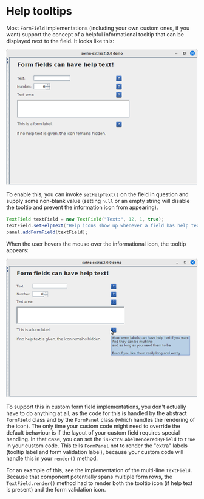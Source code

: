 # Help tooltips

Most `FormField` implementations (including your own custom ones, if you want) support
the concept of a helpful informational tooltip that can be displayed next to the field.
It looks like this:

![Tooltips1](swing_forms_tooltips1.png "Tooltips1")

To enable this, you can invoke `setHelpText()` on the field in question and supply
some non-blank value (setting `null` or an empty string will disable the tooltip and
prevent the information icon from appearing).

```java
TextField textField = new TextField("Text:", 12, 1, true);
textField.setHelpText("Help icons show up whenever a field has help text");
panel.addFormField(textField);
```

When the user hovers the mouse over the informational icon, the tooltip appears:

![Tooltips2](swing_forms_tooltips2.png "Tooltips2")

To support this in custom form field implementations, you don't actually have to do
anything at all, as the code for this is handled by the abstract `FormField` class
and by the `FormPanel` class (which handles the rendering of the icon). The only
time your custom code might need to override the default behaviour is if the layout
of your custom field requires special handling. In that case, you can set the
`isExtraLabelRenderedByField` to `true` in your custom code. This tells `FormPanel`
not to render the "extra" labels (tooltip label and form validation label), because
your custom code will handle this in your `render()` method.

For an example of this, see the implementation of the multi-line `TextField`.
Because that component potentially spans multiple form rows, the `TextField.render()`
method had to render both the tooltip icon (if help text is present) and the
form validation icon.
